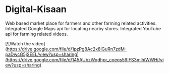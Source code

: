 # Digital-Kisaan
Web based market place for farmers and other farming related activities. Integrated Google Maps api for locating nearby stores. Integrated YouTube api for farming related videos.

[![Watch the video](https://drive.google.com/file/d/1pzPg8Ac2x8lGuRn7zdM-paDwcG5jSEEL/view?usp=sharing](https://drive.google.com/file/d/145AUbzWqdhpr_coeqs59IFS3mlhiWWHj/view?usp=sharing)
